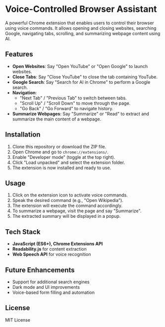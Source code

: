 # Voice-Controlled Browser Assistant

A powerful Chrome extension that enables users to control their browser using voice commands. It allows opening and closing websites, searching Google, navigating tabs, scrolling, and summarizing webpage content using AI.

## Features
- **Open Websites**: Say "Open YouTube" or "Open Google" to launch websites.
- **Close Tabs**: Say "Close YouTube" to close the tab containing YouTube.
- **Google Search**: Say "Search for AI in Chrome" to perform a Google search.
- **Navigation**:
  - "Next Tab" / "Previous Tab" to switch between tabs.
  - "Scroll Up" / "Scroll Down" to move through the page.
  - "Go Back" / "Go Forward" to navigate history.
- **Summarize Webpages**: Say "Summarize" or "Read" to extract and summarize the main content of a webpage.

## Installation
1. Clone this repository or download the ZIP file.
2. Open Chrome and go to `chrome://extensions/`.
3. Enable "Developer mode" (toggle at the top right).
4. Click "Load unpacked" and select the extension folder.
5. The extension is now installed and ready to use.

## Usage
1. Click on the extension icon to activate voice commands.
2. Speak the desired command (e.g., "Open Wikipedia").
3. The extension will execute the command accordingly.
4. To summarize a webpage, visit the page and say "Summarize".
5. The extracted summary will be displayed in a popup.

## Tech Stack
- **JavaScript (ES6+), Chrome Extensions API**
- **Readability.js** for content extraction
- **Web Speech API** for voice recognition

## Future Enhancements
- Support for additional search engines
- Dark mode and UI improvements
- Voice-based form filling and automation

## License
MIT License

